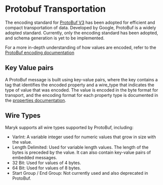 # Protobuf Transportation

The encoding standard for [ProtoBuf V3](https://developers.google.com/protocol-buffers/) has been adopted for efficient
and compact transportation of data. Developed by Google, ProtoBuf is a widely adopted standard. Currently, only the 
encoding standard has been adopted, and schema generation is yet to be implemented.

For a more in-depth understanding of how values are encoded, refer to the [ProtoBuf encoding documentation](https://developers.google.com/protocol-buffers/docs/encoding) 

## Key Value pairs

A ProtoBuf message is built using key-value pairs, where the key contains a tag that identifies the encoded property and
a wire_type that indicates the type of value that was encoded. The value is encoded in the byte format for transport, 
and the encoding format for each property type is documented in the [properties documentation](properties/properties.md).

## Wire Types

Maryk supports all wire types supported by ProtoBuf, including:

* VarInt: A variable integer used for numeric values that grow in size with the value.
* Length Delimited: Used for variable length values. The length of the bytes is preceded by the value.
  It can also contain key-value pairs of embedded messages.
* 32 Bit: Used for values of 4 bytes.
* 64 Bit: Used for values of 8 bytes.
* Start Group / End Group: Not currently used and also deprecated in ProtoBuf.  
